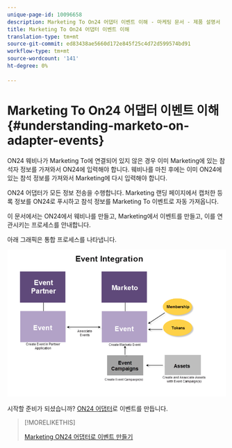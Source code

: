 ```yaml
---
unique-page-id: 10096658
description: Marketing To On24 어댑터 이벤트 이해 - 마케팅 문서 - 제품 설명서
title: Marketing To On24 어댑터 이벤트 이해
translation-type: tm+mt
source-git-commit: ed83438ae5660d172e845f25c4d72d599574bd91
workflow-type: tm+mt
source-wordcount: '141'
ht-degree: 0%

---
```



# Marketing To On24 어댑터 이벤트 이해 {#understanding-marketo-on-adapter-events}

ON24 웨비나가 Marketing To에 연결되어 있지 않은 경우 이미 Marketing에 있는 참석자 정보를 가져와서 ON24에 입력해야 합니다. 웨비나를 마친 후에는 이미 ON24에 있는 참석 정보를 가져와서 Marketing에 다시 입력해야 합니다.

ON24 어댑터가 모든 정보 전송을 수행합니다. Marketing 랜딩 페이지에서 캡처한 등록 정보를 ON24로 푸시하고 참석 정보를 Marketing To 이벤트로 자동 가져옵니다.

이 문서에서는 ON24에서 웨비나를 만들고, Marketing에서 이벤트를 만들고, 이를 연관시키는 프로세스를 안내합니다.

아래 그래픽은 통합 프로세스를 나타냅니다.

![](assets/image2015-12-16-11-3a26-3a29.png)

시작할 준비가 되셨습니까? [ON24 어댑터](/help/marketo/product-docs/demand-generation/events/create-an-event/create-an-event-with-the-marketo-on24-adapter.md)로 이벤트를 만듭니다.

>[!MORELIKETHIS]
>
>[Marketing ON24 어댑터로 이벤트 만들기](/help/marketo/product-docs/demand-generation/events/create-an-event/create-an-event-with-the-marketo-on24-adapter.md)
